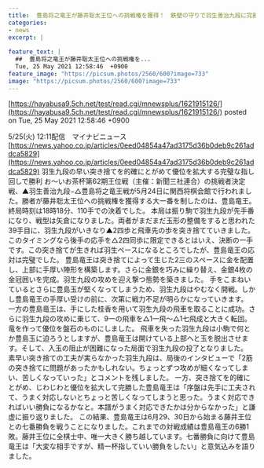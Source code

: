 ```yaml
---
title:  豊島将之竜王が藤井聡太王位への挑戦権を獲得！　鉄壁の守りで羽生善治九段に完勝　第62期王位戦挑戦者決定戦 
categories:
- news
excerpt: |
  
feature_text: |
  ##  豊島将之竜王が藤井聡太王位への挑戦権を...
  Tue, 25 May 2021 12:58:46  +0900
feature_image: "https://picsum.photos/2560/600?image=733"
image: "https://picsum.photos/2560/600?image=733"
---
```


[https://hayabusa9.5ch.net/test/read.cgi/mnewsplus/1621915126/](https://hayabusa9.5ch.net/test/read.cgi/mnewsplus/1621915126/)
posted on Tue, 25 May 2021 12:58:46  +0900

<!--more-->

5/25(火) 12:11配信　マイナビニュース [https://news.yahoo.co.jp/articles/0eed04854a47ad3175d36b0deb9c261addca5829](https://news.yahoo.co.jp/articles/0eed04854a47ad3175d36b0deb9c261addca5829) 羽生九段の早い突き捨てを的確にとがめて優位を拡大する完璧な指し回しで勝利 お〜いお茶杯第62期王位戦（主催：新聞三社連合）の挑戦者決定戦、▲羽生善治九段−△豊島将之竜王戦が5月24日に関西将棋会館で行われました。勝者が藤井聡太王位への挑戦権を獲得する大一番を制したのは、豊島竜王。終局時刻は18時18分、110手での決着でした。 本局は振り駒で羽生九段が先手番になり、戦型は矢倉になりました。両者がまだまだ玉形の整備をすると思われた39手目に、羽生九段がいきなり▲2四歩と飛車先の歩を突き捨てていきました。このタイミングなら後手の応手を△2四同歩に限定できるとはいえ、決断の一手です。この突き捨てが生きれば羽生ペースになるところでしたが、豊島竜王の応対は完璧でした。 豊島竜王は突き捨てによって生じた2三のスペースに金を配置し、上部に手厚い陣形を構築します。さらに金銀を巧みに繰り替え、金銀4枚の金冠囲いを完成。羽生九段の攻めを迎え撃つ態勢を築きました。 手をこまねいているとさらに豊島玉が堅くなってしまうため、羽生九段はやむなく開戦。しかし豊島竜王の手厚い受けの前に、次第に戦力不足が明らかになっていきます。 一方の豊島竜王は、手にした桂香を用いて羽生九段の飛車を取ることに成功。さらに羽生九段の攻めに乗じて、9一の飛車を△1一飛〜△1七飛成と大きく転回。竜を作って優位を盤石のものにしました。 飛車を失った羽生九段は小駒で何とか豊島玉に迫ろうとしますが、豊島竜王は開けている上部へと玉を脱出させます。そして、入玉の阻止が困難になった局面で羽生九段の投了となりました。 素早い突き捨ての工夫が実らなかった羽生九段は、局後のインタビューで「2筋の突き捨てに問題があったかもしれない。ちょっとずつ攻めが細くなってしまい、苦しくなっていった」とコメントを残しました。 一方、突き捨てを的確にとがめ、じわじわと優位を拡大して完勝した豊島竜王は「序盤は先手に工夫されて、うまく対応しないとちょっと苦しくなってしまうと思った。うまく対応できればいい勝負になるかなと。本譜がうまく対応できたかは分からなかった」と謙虚に振り返りました。 この結果、豊島竜王は6月29、30日から始まる藤井王位との七番勝負を戦うことになりました。これまでの対戦成績は豊島竜王の6勝1敗。藤井王位に全棋士中、唯一大きく勝ち越しています。七番勝負に向けて豊島竜王は「大変な相手ですが、精一杯指していい勝負をしたい」と意気込みを語りました。
